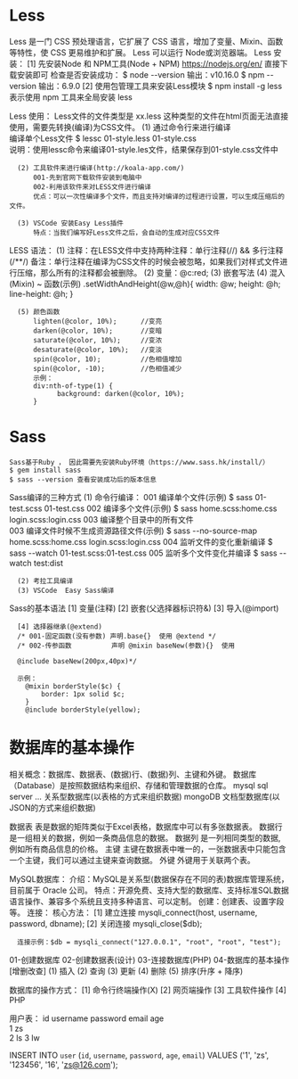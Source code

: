 # Less
  Less 是一门 CSS 预处理语言，它扩展了 CSS 语言，增加了变量、Mixin、函数等特性，使 CSS 更易维护和扩展。
  Less 可以运行 Node或浏览器端。
  Less 安装： 
      [1] 先安装Node 和 NPM工具(Node + NPM)   https://nodejs.org/en/ 直接下载安装即可
          检查是否安装成功：
            $ node --version   输出：v10.16.0
            $ npm  --version    输出：6.9.0
      [2] 使用包管理工具来安装Less模块
            $ npm install -g less    表示使用 npm 工具来全局安装 less  

  Less 使用：
      Less文件的文件类型是 xx.less 这种类型的文件在html页面无法直接使用，需要先转换(编译)为CSS文件。
      (1) 通过命令行来进行编译  
          编译单个Less文件 $ lessc 01-style.less  01-style.css  
          说明：使用lessc命令来编译01-style.les文件，结果保存到01-style.css文件中

      (2) 工具软件来进行编译(http://koala-app.com/)
          001-先到官网下载软件安装到电脑中
          002-利用该软件来对LESS文件进行编译
          优点：可以一次性编译多个文件，而且支持对编译的过程进行设置，可以生成压缩后的文件。

      (3) VSCode 安装Easy Less插件
          特点：当我们编写好Less文件之后，会自动的生成对应CSS文件

  LESS 语法：
      (1) 注释：在LESS文件中支持两种注释：单行注释(//) && 多行注释(/**/)
        备注：单行注释在编译为CSS文件的时候会被忽略，如果我们对样式文件进行压缩，那么所有的注释都会被删除。
      (2) 变量：@c:red;
      (3) 嵌套写法
      (4) 混入(Mixin) ~ 函数(示例)
            .setWidthAndHeight(@w,@h){
                width: @w;
                height: @h;
                line-height: @h;
            }

      (5) 颜色函数
          lighten(@color, 10%);      //变亮
          darken(@color, 10%);       //变暗
          saturate(@color, 10%);     //变浓
          desaturate(@color, 10%);   //变淡 
          spin(@color, 10);          //色相值增加
          spin(@color, -10);         //色相值减少  
          示例：
          div:nth-of-type(1) {
                background: darken(@color, 10%);
          }

# Sass
    Sass基于Ruby ， 因此需要先安装Ruby环境（https://www.sass.hk/install/）
    $ gem install sass
    $ sass --version 查看安装成功后的版本信息

  Sass编译的三种方式
      (1) 命令行编译：
          001 编译单个文件(示例)                  $ sass 01-test.scss  01-test.css
          002 编译多个文件(示例)                  $ sass home.scss:home.css login.scss:login.css
          003 编译整个目录中的所有文件             
          003 编译文件时候不生成资源路径文件(示例)   $ sass --no-source-map home.scss:home.css login.scss:login.css
          004 监听文件的变化重新编译               $ sass --watch 01-test.scss:01-test.css
          005 监听多个文件变化并编译               $ sass --watch test:dist       
          
      (2) 考拉工具编译
      (3) VSCode  Easy Sass编译

  Sass的基本语法
      [1] 变量(注释)
      [2] 嵌套(父选择器标识符&)
      [3] 导入(@import)
      
      [4] 选择器继承(@extend)
      /* 001-固定函数(没有参数) 声明.base{}  使用 @extend */
      /* 002-传参函数          声明 @mixin baseNew(参数){}  使用 
      
      @include baseNew(200px,40px)*/

      示例：
        @mixin borderStyle($c) {
            border: 1px solid $c;
        }
        @include borderStyle(yellow);

# 数据库的基本操作
  相关概念：数据库、数据表、(数据)行、(数据)列、主键和外键。
  数据库（Database）是按照数据结构来组织、存储和管理数据的仓库。 
    mysql     sql server   ...  关系型数据库(以表格的方式来组织数据)
    mongoDB                     文档型数据库(以JSON的方式来组织数据)

  数据表 表是数据的矩阵类似于Excel表格，数据库中可以有多张数据表。
  数据行 是一组相关的数据，例如一条商品信息的数据。
  数据列 是一列相同类型的数据, 例如所有商品信息的价格。
  主键   主键在数据表中唯一的，一张数据表中只能包含一个主键，我们可以通过主键来查询数据。
  外键   外键用于关联两个表。

  MySQL数据库：
  介绍：MySQL是关系型(数据保存在不同的表)数据库管理系统，目前属于 Oracle 公司。
  特点：开源免费、支持大型的数据库、支持标准SQL数据语言操作、兼容多个系统且支持多种语言、可以定制。
  创建：创建表、设置字段等。
  连接：
      核心方法：
        [1] 建立连接 mysqli_connect(host, username, password, dbname);
        [2] 关闭连接 mysqli_close($db);

      连接示例：$db = mysqli_connect("127.0.0.1", "root", "root", "test");

  01-创建数据库
  02-创建数据表(设计)
  03-连接数据库(PHP)
  04-数据库的基本操作[增删改查]
     (1) 插入
     (2) 查询
     (3) 更新
     (4) 删除
     (5) 排序(升序 + 降序)

  数据库的操作方式：
    [1] 命令行终端操作(X)
    [2] 网页端操作
    [3] 工具软件操作
    [4] PHP

用户表：
    id  username  password  email   age   
    1   zs         
    2   ls
    3   lw 

INSERT INTO `user` (`id`, `username`, `password`, `age`, `email`) VALUES ('1', 'zs', '123456', '16', 'zs@126.com');